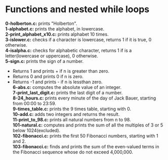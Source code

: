 # Functions and nested while loops<br/>

**0-holberton.c:** prints \"Holberton\".<br/>
**1-alphabet.c:** prints the alphabet, in lowercase.<br/>
**2-print_alphabet_x10.c:** prints alphabet 10 times.<br/>
**3-islower.c:** checks if a character is lowercase, returns 1
if it is true, 0 otherwise.<br/>
**4-isalpha.c:** checks for alphabetic character, returns 1
if is a letter(lowercase or uppercase), 0 otherwise.<br/>
**5-sign.c:** prints the sign of a number.<br/>
- Returns 1 and prints + if n is greater than zero.
- Returns 0 and prints 0 if n is zero.
- Returns -1 and prints - if n is lessthan zero.<br/>
**6-abs.c:** computes the absolute value of an integer.<br/>
**7-print_last_digit.c:** prints the last digit of a number.<br/>
**8-24_hours.c:** prints every minute of the day of Jack Bauer, starting from
00:00 to 23:59.<br/>
**9-times_table.c:** prints the 9 times table, starting with 0.<br/>
**10-add.c:** adds two integers and returns the result.<br/>
**11-print_to_98.c:** prints all natural numbers from n to 98.<br/>
**101-natural.c:** computes and prints the sum of all the multiples of 3 or
5 below 1024(excluded).<br/>
**102-fibonacci.c:** prints the first 50 Fibonacci numbers, starting with 1
and 2.<br/>
**103-fibonacci.c:** finds and prints the sum of the even-valued terms in the
Fibonacci sequence whose do not exceed 4,000,000.<br/>
